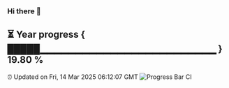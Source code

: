 ### Hi there 👋
⏳ Year progress { █████▁▁▁▁▁▁▁▁▁▁▁▁▁▁▁▁▁▁▁▁▁▁▁▁▁ } 19.80 %
---
⏰ Updated on Fri, 14 Mar 2025 06:12:07 GMT
![Progress Bar CI](https://github.com/Moyi321/Moyi321/workflows/Progress%20Bar%20CI/badge.svg)
